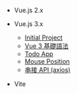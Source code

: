- Vue.js 2.x

- Vue.js 3.x

  - [Initial Project](vue3-initial.md)
  - [Vue 3 基礎語法](vue3-grammar.md)
  - [Todo App](vue3-todo.md)
  - [Mouse Position](vue3-mouse-position.md)
  - [串接 API (axios)](vue3-dog-api.md)

- Vite


